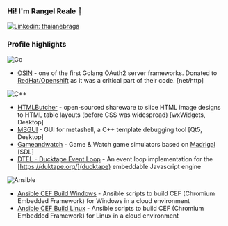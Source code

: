 ### Hi! I'm Rangel Reale 👋

[![Linkedin: thaianebraga](https://img.shields.io/badge/-rangelreale-blue?style=flat-square&logo=Linkedin&logoColor=white&link=https://www.linkedin.com/in/rangel-reale-6144312a/)](https://www.linkedin.com/in/rangel-reale-6144312a/)

### Profile highlights

![Go](https://img.shields.io/badge/go-%2300ADD8.svg?style=for-the-badge&logo=go&logoColor=white)

* [OSIN](https://github.com/RangelReale/osin) -  one of the first Golang OAuth2 server frameworks. Donated to [RedHat/Openshift](https://github.com/openshift/osin) as it was a critical part of their code. [net/http]

![C++](https://img.shields.io/badge/c++-%2300599C.svg?style=for-the-badge&logo=c%2B%2B&logoColor=white)

* [HTMLButcher](https://github.com/RangelReale/htmlbutcher) - open-sourced shareware to slice HTML image designs to HTML table layouts (before CSS was widespread) [wxWidgets, Desktop]
* [MSGUI](https://github.com/RangelReale/msgui) - GUI for metashell, a C++ template debugging tool [Qt5, Desktop]
* [Gameandwatch](https://github.com/RangelReale/gameandwatch) - Game & Watch game simulators based on [Madrigal](http://www.madrigaldesign.it/sim/) [SDL]
* [DTEL - Ducktape Event Loop](https://github.com/RangelReale/dtel) - An event loop implementation for the [https://duktape.org/](ducktape) embeddable Javascript engine

![Ansible](https://img.shields.io/badge/ansible-%231A1918.svg?style=for-the-badge&logo=ansible&logoColor=white)

* [Ansible CEF Build Windows](https://github.com/RangelReale/ansible-cef-build-windows) - Ansible scripts to build CEF (Chromium Embedded Framework) for Windows in a cloud environment
* [Ansible CEF Build Linux](https://github.com/RangelReale/ansible-cef-build-linux) - Ansible scripts to build CEF (Chromium Embedded Framework) for Linux in a cloud environment

<!--
**RangelReale/RangelReale** is a ✨ _special_ ✨ repository because its `README.md` (this file) appears on your GitHub profile.

Here are some ideas to get you started:

- 🔭 I’m currently working on ...
- 🌱 I’m currently learning ...
- 👯 I’m looking to collaborate on ...
- 🤔 I’m looking for help with ...
- 💬 Ask me about ...
- 📫 How to reach me: ...
- 😄 Pronouns: ...
- ⚡ Fun fact: ...
-->
